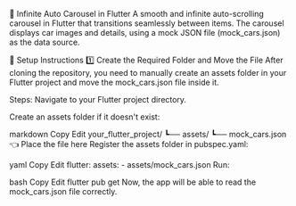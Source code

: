 


 
🚗 Infinite Auto Carousel in Flutter
A smooth and infinite auto-scrolling carousel in Flutter that transitions seamlessly between items. The carousel displays car images and details, using a mock JSON file (mock_cars.json) as the data source.

📌 Setup Instructions
1️⃣ Create the Required Folder and Move the File
After cloning the repository, you need to manually create an assets folder in your Flutter project and move the mock_cars.json file inside it.

Steps:
Navigate to your Flutter project directory.

Create an assets folder if it doesn't exist:

markdown
Copy
Edit
your_flutter_project/
┗── assets/
    ┗── mock_cars.json  👈 Place the file here
Register the assets folder in pubspec.yaml:

yaml
Copy
Edit
flutter:
  assets:
    - assets/mock_cars.json
Run:

bash
Copy
Edit
flutter pub get
Now, the app will be able to read the mock_cars.json file correctly.


